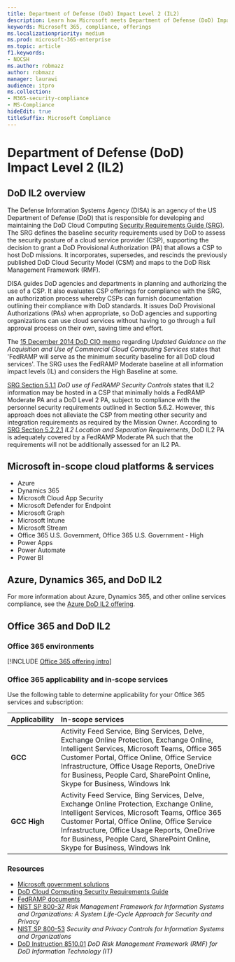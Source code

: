 ```yaml
---
title: Department of Defense (DoD) Impact Level 2 (IL2)
description: Learn how Microsoft meets Department of Defense (DoD) Impact Level 2 (IL2) standards.
keywords: Microsoft 365, compliance, offerings
ms.localizationpriority: medium
ms.prod: microsoft-365-enterprise
ms.topic: article
f1.keywords:
- NOCSH
ms.author: robmazz
author: robmazz
manager: laurawi
audience: itpro
ms.collection:
- M365-security-compliance
- MS-Compliance
hideEdit: true
titleSuffix: Microsoft Compliance
---
```


# Department of Defense (DoD) Impact Level 2 (IL2)

## DoD IL2 overview

The Defense Information Systems Agency (DISA) is an agency of the US Department of Defense (DoD) that is responsible for developing and maintaining the DoD Cloud Computing [Security Requirements Guide (SRG)](https://dl.dod.cyber.mil/wp-content/uploads/cloud/SRG/index.html). The SRG defines the baseline security requirements used by DoD to assess the security posture of a cloud service provider (CSP), supporting the decision to grant a DoD Provisional Authorization (PA) that allows a CSP to host DoD missions. It incorporates, supersedes, and rescinds the previously published DoD Cloud Security Model (CSM) and maps to the DoD Risk Management Framework (RMF).

DISA guides DoD agencies and departments in planning and authorizing the use of a CSP. It also evaluates CSP offerings for compliance with the SRG, an authorization process whereby CSPs can furnish documentation outlining their compliance with DoD standards. It issues DoD Provisional Authorizations (PAs) when appropriate, so DoD agencies and supporting organizations can use cloud services without having to go through a full approval process on their own, saving time and effort.

The [15 December 2014 DoD CIO memo](https://www.esi.mil/contentview.aspx?id=585) regarding *Updated Guidance on the Acquisition and Use of Commercial Cloud Computing Services* states that 'FedRAMP will serve as the minimum security baseline for all DoD cloud services'. The SRG uses the FedRAMP Moderate baseline at all information impact levels (IL) and considers the High Baseline at some.

[SRG Section 5.1.1](https://dl.dod.cyber.mil/wp-content/uploads/cloud/SRG/index.html#5SECURITYREQUIREMENTS) *DoD use of FedRAMP Security Controls* states that IL2 information may be hosted in a CSP that minimally holds a FedRAMP Moderate PA and a DoD Level 2 PA, subject to compliance with the personnel security requirements outlined in Section 5.6.2. However, this approach does not alleviate the CSP from meeting other security and integration requirements as required by the Mission Owner. According to [SRG Section 5.2.2.1](https://dl.dod.cyber.mil/wp-content/uploads/cloud/SRG/index.html#5.2LegalConsiderations) *IL2 Location and Separation Requirements*, DoD IL2 PA is adequately covered by a FedRAMP Moderate PA such that the requirements will not be additionally assessed for an IL2 PA.

## Microsoft in-scope cloud platforms & services

- Azure
- Dynamics 365
- Microsoft Cloud App Security
- Microsoft Defender for Endpoint
- Microsoft Graph
- Microsoft Intune
- Microsoft Stream
- Office 365 U.S. Government, Office 365 U.S. Government - High
- Power Apps
- Power Automate
- Power BI

## Azure, Dynamics 365, and DoD IL2

For more information about Azure, Dynamics 365, and other online services compliance, see the [Azure DoD IL2 offering](/azure/compliance/offerings/offering-dod-il2).

## Office 365 and DoD IL2

### Office 365 environments

[!INCLUDE [Office 365 offering intro](../includes/o365-offering-introduction.md)]

### Office 365 applicability and in-scope services

Use the following table to determine applicability for your Office 365 services and subscription:

| **Applicability** | **In-scope services** |
|:------------------|:----------------------|
| **GCC** | Activity Feed Service, Bing Services, Delve, Exchange Online Protection, Exchange Online, Intelligent Services, Microsoft Teams, Office 365 Customer Portal, Office Online, Office Service Infrastructure, Office Usage Reports, OneDrive for Business, People Card, SharePoint Online, Skype for Business, Windows Ink |
| **GCC High** | Activity Feed Service, Bing Services, Delve, Exchange Online Protection, Exchange Online, Intelligent Services, Microsoft Teams, Office 365 Customer Portal, Office Online, Office Service Infrastructure, Office Usage Reports, OneDrive for Business, People Card, SharePoint Online, Skype for Business, Windows Ink |

### Resources

- [Microsoft government solutions](https://www.microsoft.com/enterprise/government)
- [DoD Cloud Computing Security Requirements Guide](https://dl.dod.cyber.mil/wp-content/uploads/cloud/SRG/index.html)
- [FedRAMP documents](https://www.fedramp.gov/documents/)
- [NIST SP 800-37](https://csrc.nist.gov/publications/detail/sp/800-37/rev-2/final) *Risk Management Framework for Information Systems and Organizations: A System Life-Cycle Approach for Security and Privacy*
- [NIST SP 800-53](https://csrc.nist.gov/Projects/risk-management/sp800-53-controls/release-search#!/800-53) *Security and Privacy Controls for Information Systems and Organizations*
- [DoD Instruction 8510.01](https://www.esd.whs.mil/Portals/54/Documents/DD/issuances/dodi/851001p.pdf) *DoD Risk Management Framework (RMF) for DoD Information Technology (IT)*
